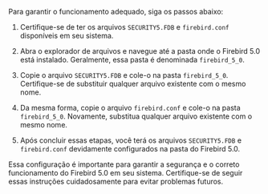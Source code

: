 Para garantir o funcionamento adequado, siga os passos abaixo:

1. Certifique-se de ter os arquivos `SECURITY5.FDB` e `firebird.conf` disponíveis em seu sistema.

2. Abra o explorador de arquivos e navegue até a pasta onde o Firebird 5.0 está instalado. Geralmente, essa pasta é denominada `firebird_5_0`.

3. Copie o arquivo `SECURITY5.FDB` e cole-o na pasta `firebird_5_0`. Certifique-se de substituir qualquer arquivo existente com o mesmo nome.

4. Da mesma forma, copie o arquivo `firebird.conf` e cole-o na pasta `firebird_5_0`. Novamente, substitua qualquer arquivo existente com o mesmo nome.

5. Após concluir essas etapas, você terá os arquivos `SECURITY5.FDB` e `firebird.conf` devidamente configurados na pasta do Firebird 5.0.

Essa configuração é importante para garantir a segurança e o correto funcionamento do Firebird 5.0 em seu sistema. Certifique-se de seguir essas instruções cuidadosamente para evitar problemas futuros.